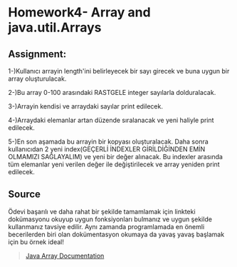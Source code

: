 # Homework4- Array and java.util.Arrays

## Assignment:
1-)Kullanıcı arrayin length'ini belirleyecek bir sayı girecek ve buna uygun bir array oluşturulacak. 

2-)Bu array 0-100 arasındaki RASTGELE integer sayılarla  dolduralacak. 

3-)Arrayin kendisi ve arraydaki sayılar print edilecek.

4-)Arraydaki elemanlar artan düzende sıralanacak ve yeni haliyle print edilecek.

5-)En son aşamada bu arrayin bir kopyası oluşturalacak. Daha sonra kullanıcıdan 2 yeni index(GEÇERLİ İNDEXLER GİRİLDİĞİNDEN EMİN OLMAMIZI SAĞLAYALIM) ve yeni bir değer alınacak. Bu indexler arasında tüm elemanlar yeni verilen değer ile değiştirilecek ve array yeniden print edilecek.

## Source
Ödevi başarılı ve daha rahat bir şekilde tamamlamak için linkteki dokümasyonu okuyup uygun fonksiyonları bulmanız ve uygun şekilde kullanmanız tavsiye edilir. Aynı zamanda programlamada en önemli becerilerden biri olan dokümentasyon okumaya da yavaş yavaş başlamak için bu örnek ideal!

> [Java Array Documentation](https://docs.oracle.com/en/java/javase/18/docs/api/java.base/java/util/Arrays.html)

